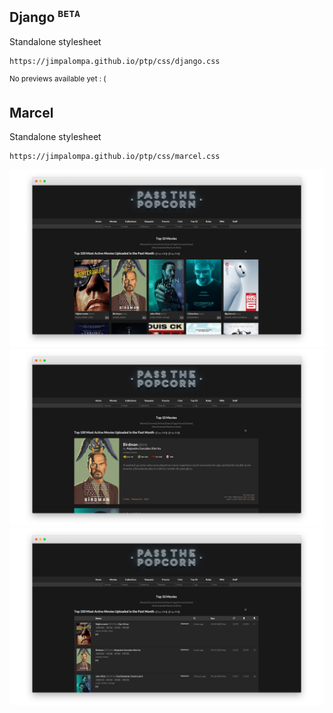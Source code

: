 ## Django <sup>`BETA`</sup>
Standalone stylesheet
```
https://jimpalompa.github.io/ptp/css/django.css
```
<sup>No previews available yet : (</sup>
<br>

## Marcel
Standalone stylesheet
```
https://jimpalompa.github.io/ptp/css/marcel.css
```
  ![Marcel preview huge view](/marcel/assets/previews/marcel_cover_view.webp)
  ![Marcel preview huge view](/marcel/assets/previews/marcel_huge_view.webp)
  ![Marcel preview list view](/marcel/assets/previews/marcel_list_view.webp)
